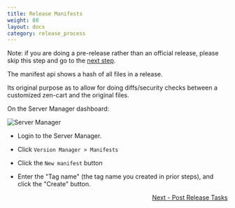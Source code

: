 ```yaml
---
title: Release Manifests
weight: 80
layout: docs
category: release_process
---
```


Note: if you are doing a pre-release rather than an official release, please skip this step and go to the [next step](/dev/release_process/post_release/). 

The manifest api shows a hash of all files in a release. 

Its original purpose as to allow for doing diffs/security checks between a customized zen-cart and the original files.

On the Server Manager dashboard:

![Server Manager](/images/sm_dashboard.png)

- Login to the Server Manager.

- Click `Version Manager > Manifests`

- Click the `New manifest` button

- Enter the "Tag name" (the tag name you created in prior steps), and click the "Create" button.

<div style="text-align:right;" id="next">
   <a class="btn btn-lg btn-primary mr-3 mb-4" href="/dev/release_process/post_release/">
        Next - Post Release Tasks<i class="fas fa-arrow-alt-circle-right ml-2"></i>
   </a>
</div>

